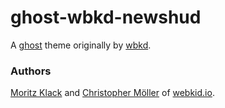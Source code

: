 # ghost-wbkd-newshud
A [ghost](https://ghost.org/) theme originally by [wbkd](https://github.com/wbkd/ghost-wbkd). 

### Authors

[Moritz Klack](http://twitter.com/moklick) and [Christopher Möller](http://twitter.com/chrtze) of [webkid.io](http://www.webkid.io).
